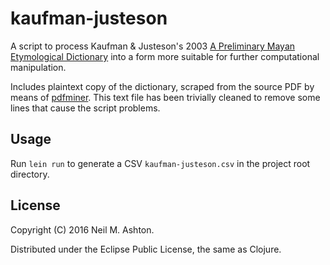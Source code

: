 # kaufman-justeson

A script to process Kaufman & Justeson's 2003
[A Preliminary Mayan Etymological Dictionary](http://www.famsi.org/reports/01051/index.html)
into a form more suitable for further computational manipulation.

Includes plaintext copy of the dictionary, scraped from the source PDF
by means of [pdfminer](http://www.unixuser.org/~euske/python/pdfminer/index.html).
This text file has been trivially cleaned to remove some lines that
cause the script problems.

## Usage

Run `lein run` to generate a CSV `kaufman-justeson.csv` in
the project root directory.

## License

Copyright (C) 2016 Neil M. Ashton.

Distributed under the Eclipse Public License, the same as Clojure.
